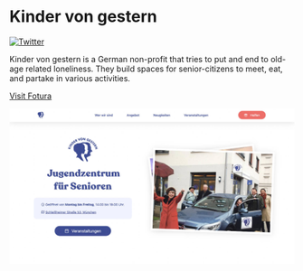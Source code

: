 # Kinder von gestern

[![Twitter](https://img.shields.io/twitter/url?url=https%3A%2F%2Fgithub.com%2Fmaxibenner%2Ffotura)](https://twitter.com/intent/tweet?text=Wow:&url=https%3A%2F%2Fgithub.com%2Fmaxibenner%2Fkinder-von-gestern)

Kinder von gestern is a German non-profit that tries to put and end to old-age related loneliness. They build spaces for senior-citizens to meet, eat, and partake in various activities.


[Visit Fotura](https://kinder-von-gestern.vercel.app)

<img src="./readme_preview.jpg">


